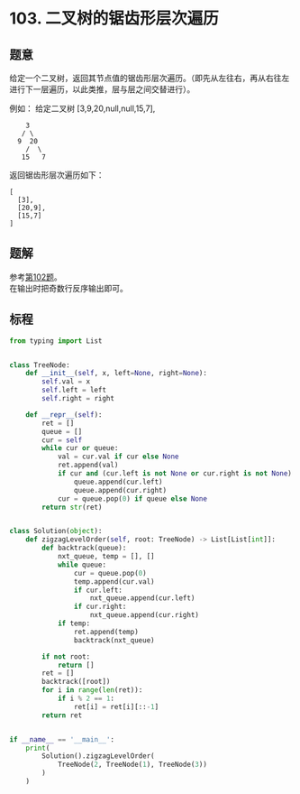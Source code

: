 # 103. 二叉树的锯齿形层次遍历

## 题意

给定一个二叉树，返回其节点值的锯齿形层次遍历。（即先从左往右，再从右往左进行下一层遍历，以此类推，层与层之间交替进行）。

例如：
给定二叉树 [3,9,20,null,null,15,7],
```
    3
   / \
  9  20
    /  \
   15   7
```
返回锯齿形层次遍历如下：
```
[
  [3],
  [20,9],
  [15,7]
]
```

## 题解

参考[第102题](https://github.com/barrylll/LeetCodeCN-Solutions/tree/master/Algorithms/0102.levelOrder)。  
在输出时把奇数行反序输出即可。

## 标程

```python
from typing import List


class TreeNode:
    def __init__(self, x, left=None, right=None):
        self.val = x
        self.left = left
        self.right = right

    def __repr__(self):
        ret = []
        queue = []
        cur = self
        while cur or queue:
            val = cur.val if cur else None
            ret.append(val)
            if cur and (cur.left is not None or cur.right is not None):
                queue.append(cur.left)
                queue.append(cur.right)
            cur = queue.pop(0) if queue else None
        return str(ret)


class Solution(object):
    def zigzagLevelOrder(self, root: TreeNode) -> List[List[int]]:
        def backtrack(queue):
            nxt_queue, temp = [], []
            while queue:
                cur = queue.pop(0)
                temp.append(cur.val)
                if cur.left:
                    nxt_queue.append(cur.left)
                if cur.right:
                    nxt_queue.append(cur.right)
            if temp:
                ret.append(temp)
                backtrack(nxt_queue)

        if not root:
            return []
        ret = []
        backtrack([root])
        for i in range(len(ret)):
            if i % 2 == 1:
                ret[i] = ret[i][::-1]
        return ret


if __name__ == '__main__':
    print(
        Solution().zigzagLevelOrder(
            TreeNode(2, TreeNode(1), TreeNode(3))
        )
    )

```